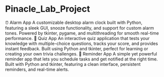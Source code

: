 # Pinacle_Lab_Project
⏰ Alarm App
A customizable desktop alarm clock built with Python, featuring a sleek GUI, snooze functionality, and support for custom alarm tones. Powered by tkinter, pygame, and multithreading for smooth real-time performance.
🧠 Quiz App
An interactive quiz application that tests your knowledge with multiple-choice questions, tracks your score, and provides instant feedback. Built using Python and tkinter, perfect for learning or creating your own trivia challenges.
📅 Reminder App
A simple yet powerful reminder app that lets you schedule tasks and get notified at the right time. Built with Python and tkinter, featuring a clean interface, persistent reminders, and real-time alerts.
